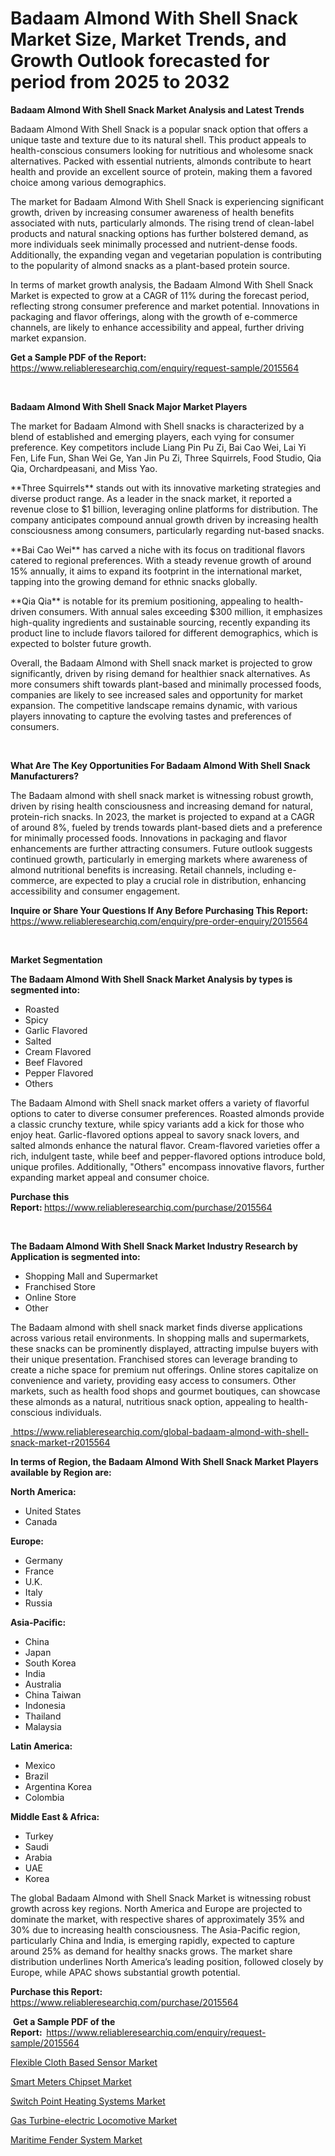 <p><h1>Badaam Almond With Shell Snack Market Size, Market Trends, and Growth Outlook forecasted for period from 2025 to 2032</h1></p><p><strong>Badaam Almond With Shell Snack Market Analysis and Latest Trends</strong></p>
<p><p>Badaam Almond With Shell Snack is a popular snack option that offers a unique taste and texture due to its natural shell. This product appeals to health-conscious consumers looking for nutritious and wholesome snack alternatives. Packed with essential nutrients, almonds contribute to heart health and provide an excellent source of protein, making them a favored choice among various demographics.</p><p>The market for Badaam Almond With Shell Snack is experiencing significant growth, driven by increasing consumer awareness of health benefits associated with nuts, particularly almonds. The rising trend of clean-label products and natural snacking options has further bolstered demand, as more individuals seek minimally processed and nutrient-dense foods. Additionally, the expanding vegan and vegetarian population is contributing to the popularity of almond snacks as a plant-based protein source.</p><p>In terms of market growth analysis, the Badaam Almond With Shell Snack Market is expected to grow at a CAGR of 11% during the forecast period, reflecting strong consumer preference and market potential. Innovations in packaging and flavor offerings, along with the growth of e-commerce channels, are likely to enhance accessibility and appeal, further driving market expansion.</p></p>
<p><strong>Get a Sample PDF of the Report:&nbsp;</strong> <a href="https://www.reliableresearchiq.com/enquiry/request-sample/2015564?utm_campaign=1896&utm_medium=2&utm_source=Github&utm_content=ia&utm_term=29032025&utm_id=badaam-almond-with-shell-snack">https://www.reliableresearchiq.com/enquiry/request-sample/2015564</a></p>
<p>&nbsp;</p>
<p><strong>Badaam Almond With Shell Snack Major Market Players</strong></p>
<p><p>The market for Badaam Almond with Shell snacks is characterized by a blend of established and emerging players, each vying for consumer preference. Key competitors include Liang Pin Pu Zi, Bai Cao Wei, Lai Yi Fen, Life Fun, Shan Wei Ge, Yan Jin Pu Zi, Three Squirrels, Food Studio, Qia Qia, Orchardpeasani, and Miss Yao. </p><p>**Three Squirrels** stands out with its innovative marketing strategies and diverse product range. As a leader in the snack market, it reported a revenue close to $1 billion, leveraging online platforms for distribution. The company anticipates compound annual growth driven by increasing health consciousness among consumers, particularly regarding nut-based snacks.</p><p>**Bai Cao Wei** has carved a niche with its focus on traditional flavors catered to regional preferences. With a steady revenue growth of around 15% annually, it aims to expand its footprint in the international market, tapping into the growing demand for ethnic snacks globally.</p><p>**Qia Qia** is notable for its premium positioning, appealing to health-driven consumers. With annual sales exceeding $300 million, it emphasizes high-quality ingredients and sustainable sourcing, recently expanding its product line to include flavors tailored for different demographics, which is expected to bolster future growth.</p><p>Overall, the Badaam Almond with Shell snack market is projected to grow significantly, driven by rising demand for healthier snack alternatives. As more consumers shift towards plant-based and minimally processed foods, companies are likely to see increased sales and opportunity for market expansion. The competitive landscape remains dynamic, with various players innovating to capture the evolving tastes and preferences of consumers.</p></p>
<p>&nbsp;</p>
<p><strong>What Are The Key Opportunities For Badaam Almond With Shell Snack Manufacturers?</strong></p>
<p><p>The Badaam almond with shell snack market is witnessing robust growth, driven by rising health consciousness and increasing demand for natural, protein-rich snacks. In 2023, the market is projected to expand at a CAGR of around 8%, fueled by trends towards plant-based diets and a preference for minimally processed foods. Innovations in packaging and flavor enhancements are further attracting consumers. Future outlook suggests continued growth, particularly in emerging markets where awareness of almond nutritional benefits is increasing. Retail channels, including e-commerce, are expected to play a crucial role in distribution, enhancing accessibility and consumer engagement.</p></p>
<p><strong>Inquire or Share Your Questions If Any Before Purchasing This Report:</strong> <a href="https://www.reliableresearchiq.com/enquiry/pre-order-enquiry/2015564?utm_campaign=1896&utm_medium=2&utm_source=Github&utm_content=ia&utm_term=29032025&utm_id=badaam-almond-with-shell-snack">https://www.reliableresearchiq.com/enquiry/pre-order-enquiry/2015564</a></p>
<p>&nbsp;</p>
<p><strong>Market Segmentation</strong></p>
<p><strong>The Badaam Almond With Shell Snack Market Analysis by types is segmented into:</strong></p>
<p><ul><li>Roasted</li><li>Spicy</li><li>Garlic Flavored</li><li>Salted</li><li>Cream Flavored</li><li>Beef Flavored</li><li>Pepper Flavored</li><li>Others</li></ul></p>
<p><p>The Badaam Almond with Shell snack market offers a variety of flavorful options to cater to diverse consumer preferences. Roasted almonds provide a classic crunchy texture, while spicy variants add a kick for those who enjoy heat. Garlic-flavored options appeal to savory snack lovers, and salted almonds enhance the natural flavor. Cream-flavored varieties offer a rich, indulgent taste, while beef and pepper-flavored options introduce bold, unique profiles. Additionally, "Others" encompass innovative flavors, further expanding market appeal and consumer choice.</p></p>
<p><strong>Purchase this Report:&nbsp;</strong><a href="https://www.reliableresearchiq.com/purchase/2015564?utm_campaign=1896&utm_medium=2&utm_source=Github&utm_content=ia&utm_term=29032025&utm_id=badaam-almond-with-shell-snack">https://www.reliableresearchiq.com/purchase/2015564</a></p>
<p>&nbsp;</p>
<p><strong>The Badaam Almond With Shell Snack Market Industry Research by Application is segmented into:</strong></p>
<p><ul><li>Shopping Mall and Supermarket</li><li>Franchised Store</li><li>Online Store</li><li>Other</li></ul></p>
<p><p>The Badaam almond with shell snack market finds diverse applications across various retail environments. In shopping malls and supermarkets, these snacks can be prominently displayed, attracting impulse buyers with their unique presentation. Franchised stores can leverage branding to create a niche space for premium nut offerings. Online stores capitalize on convenience and variety, providing easy access to consumers. Other markets, such as health food shops and gourmet boutiques, can showcase these almonds as a natural, nutritious snack option, appealing to health-conscious individuals.</p></p>
<p><a href="https://www.reliableresearchiq.com/global-badaam-almond-with-shell-snack-market-r2015564?utm_campaign=1896&utm_medium=2&utm_source=Github&utm_content=ia&utm_term=29032025&utm_id=badaam-almond-with-shell-snack">&nbsp;https://www.reliableresearchiq.com/global-badaam-almond-with-shell-snack-market-r2015564</a></p>
<p><strong>In terms of Region, the Badaam Almond With Shell Snack Market Players available by Region are:</strong></p>
<p>
    <p> <strong> North America: </strong>
        <ul>
            <li>United States</li>
            <li>Canada</li>
        </ul>
        </p> 
    <p> <strong> Europe: </strong>
        <ul>
            <li>Germany</li>
            <li>France</li>
            <li>U.K.</li>
            <li>Italy</li>
            <li>Russia</li>
        </ul>
        </p> 
    <p> <strong> Asia-Pacific: </strong>
        <ul>
            <li>China</li>
            <li>Japan</li>
            <li>South Korea</li>
            <li>India</li>
            <li>Australia</li>
            <li>China Taiwan</li>
            <li>Indonesia</li>
            <li>Thailand</li>
            <li>Malaysia</li>
        </ul>
        </p> 
    <p> <strong> Latin America: </strong>
        <ul>
            <li>Mexico</li>
            <li>Brazil</li>
            <li>Argentina Korea</li>
            <li>Colombia</li>
        </ul>
        </p> 
    <p> <strong> Middle East & Africa: </strong>
        <ul>
            <li>Turkey</li>
            <li>Saudi</li>
            <li>Arabia</li>
            <li>UAE</li>
            <li>Korea</li>
        </ul>
    </p>
    </p>
<p><p>The global Badaam Almond with Shell Snack Market is witnessing robust growth across key regions. North America and Europe are projected to dominate the market, with respective shares of approximately 35% and 30% due to increasing health consciousness. The Asia-Pacific region, particularly China and India, is emerging rapidly, expected to capture around 25% as demand for healthy snacks grows. The market share distribution underlines North America’s leading position, followed closely by Europe, while APAC shows substantial growth potential.</p></p>
<p><strong>Purchase this Report: </strong><a href="https://www.reliableresearchiq.com/purchase/2015564?utm_campaign=1896&utm_medium=2&utm_source=Github&utm_content=ia&utm_term=29032025&utm_id=badaam-almond-with-shell-snack">https://www.reliableresearchiq.com/purchase/2015564</a></p>
<p>&nbsp;<strong>Get a Sample PDF of the Report:&nbsp;&nbsp;</strong><a href="https://www.reliableresearchiq.com/enquiry/request-sample/2015564?utm_campaign=1896&utm_medium=2&utm_source=Github&utm_content=ia&utm_term=29032025&utm_id=badaam-almond-with-shell-snack">https://www.reliableresearchiq.com/enquiry/request-sample/2015564</a></p>
<p><strong></strong></p>
<p><p><a href="https://github.com/yosenadhler/Market-Research-Report-List-1/blob/main/flexible-cloth-based-sensor-market.md?utm_campaign=1896&utm_medium=2&utm_source=Github&utm_content=ia&utm_term=29032025&utm_id=badaam-almond-with-shell-snack">Flexible Cloth Based Sensor Market</a></p><p><a href="https://github.com/achilekirwan/Market-Research-Report-List-1/blob/main/smart-meters-chipset-market.md?utm_campaign=1896&utm_medium=2&utm_source=Github&utm_content=ia&utm_term=29032025&utm_id=badaam-almond-with-shell-snack">Smart Meters Chipset Market</a></p><p><a href="https://www.linkedin.com/pulse/examining-future-switch-point-heating-systems-market-trend-hifre?utm_campaign=1896&utm_medium=2&utm_source=Github&utm_content=ia&utm_term=29032025&utm_id=badaam-almond-with-shell-snack">Switch Point Heating Systems Market</a></p><p><a href="https://www.linkedin.com/pulse/exploring-gas-turbine-electric-locomotive-market-trends-jgkie?utm_campaign=1896&utm_medium=2&utm_source=Github&utm_content=ia&utm_term=29032025&utm_id=badaam-almond-with-shell-snack">Gas Turbine-electric Locomotive Market</a></p><p><a href="https://www.linkedin.com/pulse/expanding-maritime-fender-system-market-size-projected-zzlwe?utm_campaign=1896&utm_medium=2&utm_source=Github&utm_content=ia&utm_term=29032025&utm_id=badaam-almond-with-shell-snack">Maritime Fender System Market</a></p></p>